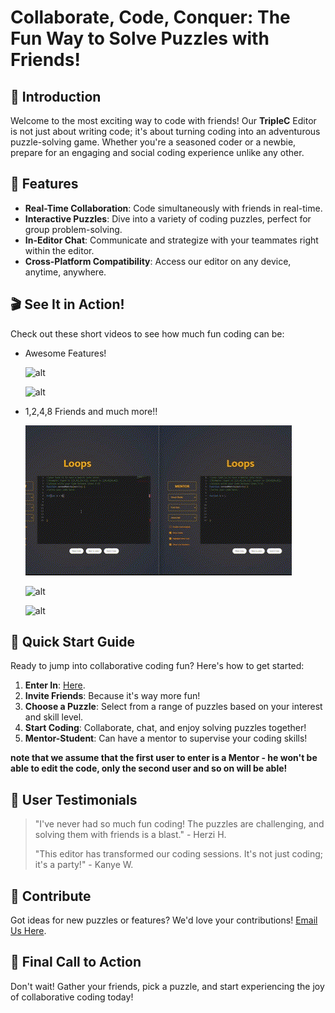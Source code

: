 # Collaborate, Code, Conquer: The Fun Way to Solve Puzzles with Friends!

## 🌟 Introduction
Welcome to the most exciting way to code with friends! Our **TripleC** Editor is not just about writing code; it's about turning coding into an adventurous puzzle-solving game. Whether you're a seasoned coder or a newbie, prepare for an engaging and social coding experience unlike any other.

## 🎉 Features
- **Real-Time Collaboration**: Code simultaneously with friends in real-time.
- **Interactive Puzzles**: Dive into a variety of coding puzzles, perfect for group problem-solving.
- **In-Editor Chat**: Communicate and strategize with your teammates right within the editor.
- **Cross-Platform Compatibility**: Access our editor on any device, anytime, anywhere.

## 🎬 See It in Action!
Check out these short videos to see how much fun coding can be:
- Awesome Features!
 
  ![alt](https://github.com/orenpa/collaborative-editor/blob/main/assets/gifs/features.gif)
  
  ![alt](https://github.com/orenpa/collaborative-editor/blob/main/assets/gifs/sucessfail.gif)


  
- 1,2,4,8 Friends and much more!!
  
  ![alt](https://github.com/orenpa/collaborative-editor/blob/main/assets/gifs/2clients.gif)
  
  ![alt](https://github.com/orenpa/collaborative-editor/blob/main/assets/gifs/4clients.gif)
  
  ![alt](https://github.com/orenpa/collaborative-editor/blob/main/assets/gifs/8clients.gif)



## 🚀 Quick Start Guide
Ready to jump into collaborative coding fun? Here's how to get started:
1. **Enter In**: [Here](https://collaborative-editor-z1mo.onrender.com).
2. **Invite Friends**: Because it's way more fun!
3. **Choose a Puzzle**: Select from a range of puzzles based on your interest and skill level.
4. **Start Coding**: Collaborate, chat, and enjoy solving puzzles together!
5. **Mentor-Student**: Can have a mentor to supervise your coding skills!

**note that we assume that the first user to enter is a Mentor - he won't be able to edit the code, only the second user and so on will be able!**

## 💬 User Testimonials
> "I've never had so much fun coding! The puzzles are challenging, and solving them with friends is a blast." - Herzi H.
>
> "This editor has transformed our coding sessions. It's not just coding; it's a party!" - Kanye W.

## 🤝 Contribute
Got ideas for new puzzles or features? We'd love your contributions!  [Email Us Here](mailto:orpaemail@gmail.com).


## 📢 Final Call to Action
Don't wait! Gather your friends, pick a puzzle, and start experiencing the joy of collaborative coding today!

